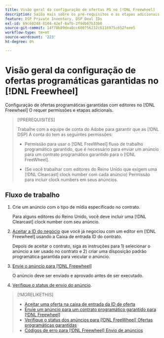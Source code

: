 ```yaml
---
title: Visão geral da configuração de ofertas PG no [!DNL Freewheel]
description: Saiba mais sobre os pré-requisitos e as etapas adicionais necessárias para executar anúncios para ofertas programáticas garantidas com editores no [!DNL Freewheel].
feature: DSP Private Inventory, DSP Deal IDs
exl-id: b9c60248-8104-42ef-8afb-2f9db67b33b0
source-git-commit: 14f78b89dea8cc680756232c6116975c652feee5
workflow-type: tm+mt
source-wordcount: '223'
ht-degree: 0%

---
```


# Visão geral da configuração de ofertas programáticas garantidas no [!DNL Freewheel]

Configuração de ofertas programáticas garantidas com editores no [!DNL Freewheel] O requer permissões e etapas adicionais.

>[!PREREQUISITES]
>
>Trabalhe com a equipe de conta do Adobe para garantir que as [!DNL DSP] A conta do tem as seguintes permissões:
>
>* Permissão para usar o [!DNL FreeWheel] fluxo de trabalho programático garantido, que é necessário para enviar um anúncio para um contrato programático garantido para o [!DNL FreeWheel].
>
>* (Se você trabalhar com editores do Reino Unido que exigem uma [!DNL Clearcast] clock number com cada anúncio) Permissão para incluir clock numbers em seus anúncios.


## Fluxo de trabalho

1. Crie um anúncio com o tipo de mídia especificado no contrato.

   Para alguns editores do Reino Unido, você deve incluir uma [!DNL Clearcast] clock number com seu anúncio.

1. [Aceitar a ID do negócio](#programmatic-guaranteed-set-up.md#pg-setup-deal-id-inbox) que você já negociou com um editor em [!DNL Freewheel] usando a Caixa de entrada ID do contrato.

   Depois de aceitar o contrato, siga as instruções para 1) selecionar o anúncio a ser usado no contrato e 2) criar uma disposição padrão programática garantida para veicular o anúncio.

1. [Envie o anúncio para [!DNL Freewheel]](freewheel-submit.md)

   O anúncio deve ser enviado e aprovado antes de ser executado.

1. [Verifique o status de envio do anúncio](freewheel-check-status.md).

>[!MORELIKETHIS]
>
>* [Aceitar uma oferta na caixa de entrada da ID de oferta](deal-id-inbox-accept.md)
>* [Envie um anúncio para um contrato programático garantido para [!DNL Freewheel]](freewheel-submit.md)
>* [Verifique o status dos anúncios para [!DNL FreeWheel] Ofertas programáticas garantidas](freewheel-check-status.md)
>* [Códigos de erro para [!DNL Freewheel] Envio de anúncios](freewheel-error-codes.md)

